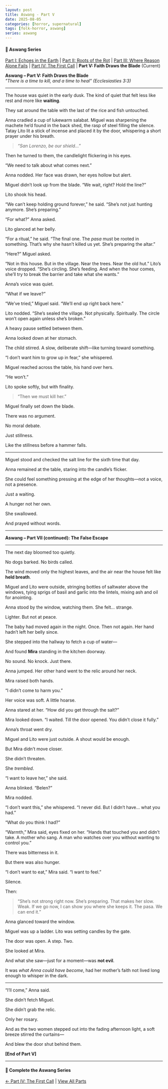 ```yaml
---
layout: post
title: Aswang - Part V
date: 2025-08-05
categories: [horror, supernatural]
tags: [folk-horror, aswang]
series: aswang
---
```


<div class="series-nav">
  <h4>📖 Aswang Series</h4>
  <p><a href="{{ site.baseurl }}/2025/08/04/aswang-part-i/">Part I: Echoes in the Earth</a> | <a href="{{ site.baseurl }}/2025/08/05/aswang-part-ii/">Part II: Roots of the Rot</a> | <a href="{{ site.baseurl }}/2025/08/05/aswang-part-iii/">Part III: Where Reason Alone Fails</a> | <a href="{{ site.baseurl }}/2025/08/05/aswang-part-iv/">Part IV: The First Call</a> | <strong>Part V: Faith Draws the Blade</strong> (Current)</p>
</div>

**Aswang – Part V: Faith Draws the Blade**  
_"There is a time to kill, and a time to heal"_
_(Ecclesiasties 3:3)_

---

The house was quiet in the early dusk. The kind of quiet that felt less like rest and more like **waiting**.

They sat around the table with the last of the rice and fish untouched.

Anna cradled a cup of lukewarm salabat. Miguel was sharpening the machete he’d found in the back shed, the rasp of steel filling the silence. Tatay Lito lit a stick of incense and placed it by the door, whispering a short prayer under his breath.

> _“San Lorenzo, be our shield…”_

Then he turned to them, the candlelight flickering in his eyes.

“We need to talk about what comes next.”

Anna nodded. Her face was drawn, her eyes hollow but alert.

Miguel didn’t look up from the blade. “We wait, right? Hold the line?”

Lito shook his head.

“We can’t keep holding ground forever,” he said. “She’s not just hunting anymore. She’s preparing.”

“For what?” Anna asked.

Lito glanced at her belly.

“For a ritual,” he said. “The final one. The _pasa_ must be rooted in something. That’s why she hasn’t killed us yet. She’s preparing the altar.”

“Here?” Miguel asked.

“Not in this house. But in the village. Near the trees. Near the old hut.” Lito’s voice dropped. “She’s circling. She’s feeding. And when the hour comes, she’ll try to break the barrier and take what she wants.”

Anna’s voice was quiet.

“What if we leave?”

“We’ve tried,” Miguel said. “We’ll end up right back here.”

Lito nodded. “She’s sealed the village. Not physically. Spiritually. The circle won’t open again unless she’s broken.”

A heavy pause settled between them.

Anna looked down at her stomach.

The child stirred. A slow, deliberate shift—like turning toward something.

“I don’t want him to grow up in fear,” she whispered.

Miguel reached across the table, his hand over hers.

“He won’t.”

Lito spoke softly, but with finality.

> “Then we must kill her.”

Miguel finally set down the blade.

There was no argument.

No moral debate.

Just stillness.

Like the stillness before a hammer falls.

---

Miguel stood and checked the salt line for the sixth time that day.

Anna remained at the table, staring into the candle’s flicker.

She could feel something pressing at the edge of her thoughts—not a voice, not a presence.

Just a waiting.

A hunger not her own.

She swallowed.

And prayed without words.

---

**Aswang – Part VII (continued): The False Escape**

---

The next day bloomed too quietly.

No dogs barked. No birds called.

The wind moved only the highest leaves, and the air near the house felt like **held breath**.

Miguel and Lito were outside, stringing bottles of saltwater above the windows, tying sprigs of basil and garlic into the lintels, mixing ash and oil for anointing.

Anna stood by the window, watching them. She felt… strange.

Lighter. But not at peace.

The baby had moved again in the night. Once. Then not again. Her hand hadn’t left her belly since.

She stepped into the hallway to fetch a cup of water—

And found **Mira** standing in the kitchen doorway.

No sound. No knock. Just there.

Anna jumped. Her other hand went to the relic around her neck.

Mira raised both hands.

“I didn’t come to harm you.”

Her voice was soft. A little hoarse.

Anna stared at her. “How did you get through the salt?”

Mira looked down. “I waited. Till the door opened. You didn’t close it fully.”

Anna’s throat went dry.

Miguel and Lito were just outside. A shout would be enough.

But Mira didn’t move closer.

She didn’t threaten.

She _trembled_.

“I want to leave her,” she said.

Anna blinked. “Belen?”

Mira nodded.

“I don’t want this,” she whispered. “I never did. But I didn’t have… what you had.”

“What do you think I had?”

“Warmth,” Mira said, eyes fixed on her. “Hands that touched you and didn’t take. A mother who sang. A man who watches over you without wanting to control you.”

There was bitterness in it.

But there was also hunger.

“I don’t want to eat,” Mira said. “I want to feel.”

Silence.

Then:

> “She’s not strong right now. She’s preparing. That makes her slow. Weak. If we go now, I can show you where she keeps it. The pasa. We can end it.”

Anna glanced toward the window.

Miguel was up a ladder. Lito was setting candles by the gate.

The door was open. A step. Two.

She looked at Mira.

And what she saw—just for a moment—was **not evil**.

It was _what Anna could have become_, had her mother’s faith not lived long enough to whisper in the dark.

---

“I’ll come,” Anna said.

She didn’t fetch Miguel.

She didn’t grab the relic.

Only her rosary.

And as the two women stepped out into the fading afternoon light, a soft breeze stirred the curtains—

And blew the door shut behind them.

**[End of Part V]**

---

<div class="series-nav">
  <h4>📖 Complete the Aswang Series</h4>
  <p><a href="{{ site.baseurl }}/2025/08/05/aswang-part-iv/">← Part IV: The First Call</a> | <a href="{{ site.baseurl }}/aswang-series/">View All Parts</a></p>
</div>